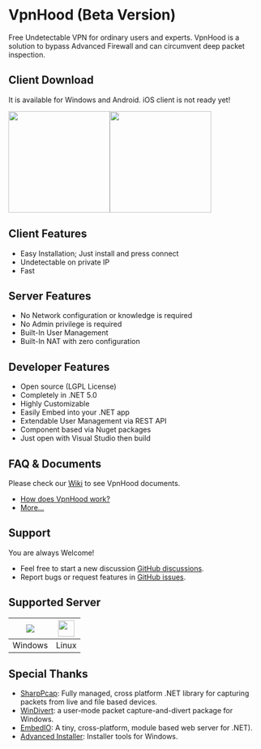 
# VpnHood (Beta Version)
Free Undetectable VPN for ordinary users and experts. VpnHood is a solution to bypass Advanced Firewall and can circumvent deep packet inspection.

## Client Download
It is available for Windows and Android. iOS client is not ready yet!

<a href="https://play.google.com/store/apps/details?id=com.vpnhood.client.android"><img src="https://github.com/vpnhood/VpnHood/wiki/images/download-google-play.png" width="200"></a><a href="https://github.com/vpnhood/VpnHood/releases/latest/download/VpnHood.Client.Win.zip"><img src="https://github.com/vpnhood/VpnHood/wiki/images/download-win.png" width="200"></a>

## Client Features
* Easy Installation; Just install and press connect
* Undetectable on private IP
* Fast

## Server Features
* No Network configuration or knowledge is required
* No Admin privilege is required
* Built-In User Management 
* Built-In NAT with zero configuration

## Developer Features
* Open source (LGPL License)
* Completely in .NET 5.0
* Highly Customizable
* Easily Embed into your .NET app
* Extendable User Management via REST API
* Component based via Nuget packages
* Just open with Visual Studio then build

## FAQ & Documents
Please check our [Wiki](https://github.com/vpnhood/VpnHood/wiki) to see VpnHood documents.

* [How does VpnHood work?](https://github.com/vpnhood/VpnHood/wiki/How-does-VpnHood-work!)
* [More...](https://github.com/vpnhood/VpnHood/wiki)

## Support
You are always Welcome!
* Feel free to start a new discussion [GitHub discussions](https://github.com/vpnhood/VpnHood/discussions).
* Report bugs or request features in [GitHub issues](https://github.com/vpnhood/VpnHood/issues).

## Supported Server
<a href="#"><img src="https://github.com/vpnhood/VpnHood/wiki/images/logo-win.png"></a>|<a href="#"><img src="https://github.com/vpnhood/VpnHood/wiki/images/logo-linux.png" width="32" height="32"></a>
 -- | --
Windows|Linux

## Special Thanks
* [SharpPcap](https://github.com/unosquare/embedio): Fully managed, cross platform .NET library for capturing packets from live and file based devices.
* [WinDivert](https://reqrypt.org/windivert.html): a user-mode packet capture-and-divert package for Windows.
* [EmbedIO](https://github.com/unosquare/embedio): A tiny, cross-platform, module based web server for .NET).
* [Advanced Installer](https://www.advancedinstaller.com): Installer tools for Windows.


